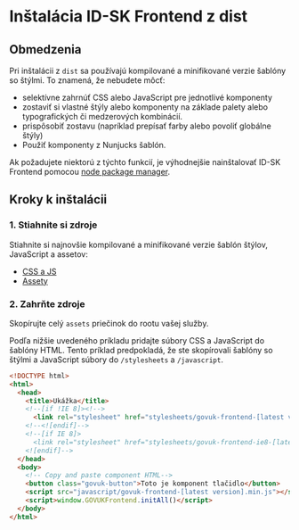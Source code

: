 # Inštalácia ID-SK Frontend z dist

## Obmedzenia

Pri inštalácii z `dist` sa používajú kompilované a minifikované verzie šablóny so štýlmi. To znamená, že nebudete môcť:

- selektívne zahrnúť CSS alebo JavaScript pre jednotlivé komponenty
- zostaviť si vlastné štýly alebo komponenty na základe palety alebo typografických či medzerových kombinácií.
- prispôsobiť zostavu (napríklad prepísať farby alebo povoliť globálne štýly)
- Použiť komponenty z Nunjucks šablón.

Ak požadujete niektorú z týchto funkcií, je výhodnejšie nainštalovať ID-SK Frontend pomocou [node package manager](https://github.com/id-sk/id-sk-frontend/blob/master/docs/installation/installing-with-npm.md).


## Kroky k inštalácii

### 1. Stiahnite si zdroje


Stiahnite si najnovšie kompilované a minifikované verzie šablón štýlov, JavaScript a assetov:

- [CSS a JS](https://github.com/id-sk/id-sk-frontend/tree/master/dist)
- [Assety](https://github.com/id-sk/id-sk-frontend/tree/master/dist/assets)

### 2. Zahrňte zdroje

Skopírujte celý `assets` priečinok do rootu vašej služby.

Podľa nižšie uvedeného príkladu pridajte súbory CSS a JavaScript do šablóny HTML. Tento príklad predpokladá, že ste skopírovali šablóny so štýlmi a JavaScript súbory do `/stylesheets` a `/javascript`.

```html
<!DOCTYPE html>
<html>
  <head>
    <title>Ukážka</title>
    <!--[if !IE 8]><!-->
      <link rel="stylesheet" href="stylesheets/govuk-frontend-[latest version].min.css">
    <!--<![endif]-->
    <!--[if IE 8]>
      <link rel="stylesheet" href="stylesheets/govuk-frontend-ie8-[latest-version].min.css">
    <![endif]-->
  </head>
  <body>
    <!-- Copy and paste component HTML-->
    <button class="govuk-button">Toto je komponent tlačidlo</button>
    <script src="javascript/govuk-frontend-[latest version].min.js"></script>
    <script>window.GOVUKFrontend.initAll()</script>
  </body>
</html>
```
